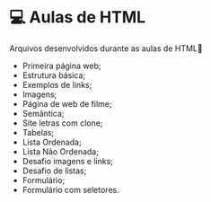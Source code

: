 # 💻 Aulas de HTML

Arquivos desenvolvidos durante as aulas de HTML📂

* Primeira página web;
* Estrutura básica;
* Exemplos de links;
* Imagens;
* Página de web de filme;
* Semântica;
* Site letras com clone;
* Tabelas;
* Lista Ordenada;
* Lista Não Ordenada;
* Desafio imagens e links;
* Desafio de listas;
* Formulário;
* Formulário com seletores.
